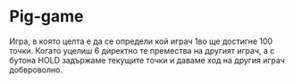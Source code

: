 # Pig-game

Игра, в която целта е да се определи кой играч 1во ще достигне 100 точки. Когато уцелиш 6 директно те премества на другият играч, а с бутона HOLD задържаме текущите точки и даваме ход на другия играч добвроволно.
